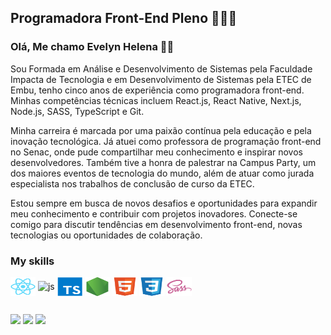 ## Programadora Front-End Pleno 👩🏽‍💻
### Olá, Me chamo Evelyn Helena 👩🏽‍

Sou Formada em Análise e Desenvolvimento de Sistemas pela Faculdade Impacta de Tecnologia e em Desenvolvimento de Sistemas pela ETEC de Embu, tenho cinco anos de experiência como programadora front-end. Minhas competências técnicas incluem React.js, React Native, Next.js, Node.js, SASS, TypeScript e Git.

Minha carreira é marcada por uma paixão contínua pela educação e pela inovação tecnológica. Já atuei como professora de programação front-end no Senac, onde pude compartilhar meu conhecimento e inspirar novos desenvolvedores. Também tive a honra de palestrar na Campus Party, um dos maiores eventos de tecnologia do mundo, além de atuar como jurada especialista nos trabalhos de conclusão de curso da ETEC.

Estou sempre em busca de novos desafios e oportunidades para expandir meu conhecimento e contribuir com projetos inovadores. Conecte-se comigo para discutir tendências em desenvolvimento front-end, novas tecnologias ou oportunidades de colaboração.
<div>

### My skills

<div style="display: inline_block">
  <img align="center" alt="React" height="30" width="40" src="https://raw.githubusercontent.com/devicons/devicon/master/icons/react/react-original.svg">
  <img align="center" alt="js" height="30" width="40" src="https://raw.githubusercontent.com/jmnote/z-icons/master/svg/javascript.svg">
  <img align="center" alt="ts" height="30" width="40" src="https://raw.githubusercontent.com/devicons/devicon/master/icons/typescript/typescript-plain.svg">
  <img align="center" alt="Node" height="30" width="40" src="https://raw.githubusercontent.com/devicons/devicon/master/icons/nodejs/nodejs-original.svg">
  <img align="center" alt="html" height="30" width="40" src="https://raw.githubusercontent.com/devicons/devicon/master/icons/html5/html5-original.svg">
  <img align="center" alt="css" height="30" width="40" src="https://raw.githubusercontent.com/devicons/devicon/master/icons/css3/css3-original.svg">
  <img align="center" alt="sass" height="30" width="40" src="https://raw.githubusercontent.com/devicons/devicon/master/icons/sass/sass-original.svg">
</div>

 ##
<div> 
  <a href="https://www.instagram.com/evelynhelena13" target="_blank"><img src="https://img.shields.io/badge/-Instagram-%23E4405F?style=for-the-badge&logo=instagram&logoColor=white" target="_blank"></a>
  <a href = "mailto:evelynhelena781@gmail.com"><img src="https://img.shields.io/badge/-Gmail-%23333?style=for-the-badge&logo=gmail&logoColor=white" target="_blank"></a>
  <a href="https://www.linkedin.com/in/evelyn-helena" target="_blank"><img src="https://img.shields.io/badge/-LinkedIn-%230077B5?style=for-the-badge&logo=linkedin&logoColor=white" target="_blank"></a> 
</div>



